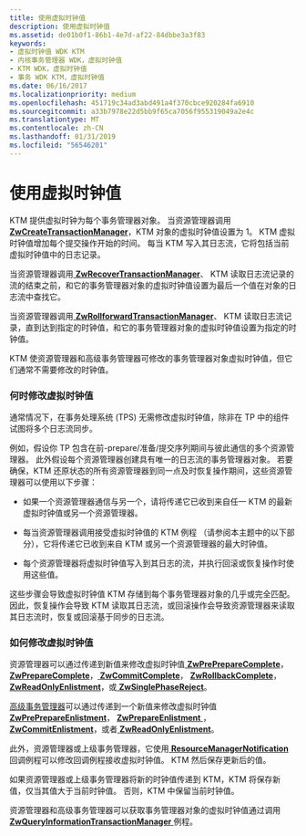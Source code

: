 ```yaml
---
title: 使用虚拟时钟值
description: 使用虚拟时钟值
ms.assetid: de01b0f1-86b1-4e7d-af22-84dbbe3a3f83
keywords:
- 虚拟时钟值 WDK KTM
- 内核事务管理器 WDK，虚拟时钟值
- KTM WDK，虚拟时钟值
- 事务 WDK KTM，虚拟时钟值
ms.date: 06/16/2017
ms.localizationpriority: medium
ms.openlocfilehash: 451719c34ad3abd491a4f370cbce920284fa6910
ms.sourcegitcommit: a33b7978e22d5bb9f65ca7056f955319049a2e4c
ms.translationtype: MT
ms.contentlocale: zh-CN
ms.lasthandoff: 01/31/2019
ms.locfileid: "56546201"
---
```

# <a name="using-virtual-clock-values"></a>使用虚拟时钟值


KTM 提供虚拟时钟为每个事务管理器对象。 当资源管理器调用[ **ZwCreateTransactionManager**](https://msdn.microsoft.com/library/windows/hardware/ff566430)，KTM 对象的虚拟时钟值设置为 1。 KTM 虚拟时钟值增加每个提交操作开始的时间。 每当 KTM 写入其日志流，它将包括当前虚拟时钟值中的日志记录。

当资源管理器调用[ **ZwRecoverTransactionManager**](https://msdn.microsoft.com/library/windows/hardware/ff567079)、 KTM 读取日志流记录的流的结束之前，和它的事务管理器对象的虚拟时钟值设置为最后一个值在对象的日志流中查找它。

当资源管理器调用[ **ZwRollforwardTransactionManager**](https://msdn.microsoft.com/library/windows/hardware/ff567089)、 KTM 读取日志流记录，直到达到指定的时钟值，和它的事务管理器对象的虚拟时钟值设置为指定的时钟值。

KTM 使资源管理器和高级事务管理器可修改的事务管理器对象虚拟时钟值，但它们通常不需要修改的时钟值。

### <a name="when-to-modify-virtual-clock-values"></a>何时修改虚拟时钟值

通常情况下，在事务处理系统 (TPS) 无需修改虚拟时钟值，除非在 TP 中的组件试图将多个日志流同步。

例如，假设你 TP 包含在前-prepare/准备/提交序列期间与彼此通信的多个资源管理器。 此外假设每个资源管理器创建具有唯一的日志流的事务管理器对象。 若要确保，KTM 还原状态的所有资源管理器到同一点及时恢复操作期间，这些资源管理器可以使用以下步骤：

-   如果一个资源管理器通信与另一个，请将传递它已收到来自任一 KTM 的最新虚拟时钟值或另一个资源管理器。

-   每当资源管理器调用接受虚拟时钟值的 KTM 例程 （请参阅本主题中的以下部分），它将传递它已收到来自 KTM 或另一个资源管理器的最大时钟值。

-   每个资源管理器将虚拟时钟值写入到其日志的流，并执行回滚或恢复操作时使用这些值。

这些步骤会导致虚拟时钟值 KTM 存储到每个事务管理器对象的几乎或完全匹配。 因此，恢复操作会导致 KTM 读取其日志流，或回滚操作会导致资源管理器来读取其日志流时，恢复或回滚基于同步的日志流。

### <a name="how-to-modify-virtual-clock-values"></a>如何修改虚拟时钟值

资源管理器可以通过传递到新值来修改虚拟时钟值[ **ZwPrePrepareComplete**](https://msdn.microsoft.com/library/windows/hardware/ff567040)， [ **ZwPrepareComplete**](https://msdn.microsoft.com/library/windows/hardware/ff567037)，[ **ZwCommitComplete**](https://msdn.microsoft.com/library/windows/hardware/ff566418)， [ **ZwRollbackComplete**](https://msdn.microsoft.com/library/windows/hardware/ff567081)， [ **ZwReadOnlyEnlistment**](https://msdn.microsoft.com/library/windows/hardware/ff567074)，或[ **ZwSinglePhaseReject**](https://msdn.microsoft.com/library/windows/hardware/ff567113)。

[高级事务管理器](creating-a-superior-transaction-manager.md)可以通过传递到一个新值来修改虚拟时钟值[ **ZwPrePrepareEnlistment**](https://msdn.microsoft.com/library/windows/hardware/ff567044)， [ **ZwPrepareEnlistment** ](https://msdn.microsoft.com/library/windows/hardware/ff567039)， [ **ZwCommitEnlistment**](https://msdn.microsoft.com/library/windows/hardware/ff566419)，或者[ **ZwReadOnlyEnlistment**](https://msdn.microsoft.com/library/windows/hardware/ff567074)。

此外，资源管理器或上级事务管理器，它使用[ **ResourceManagerNotification** ](https://msdn.microsoft.com/library/windows/hardware/ff561077)回调例程可以修改回调例程接收虚拟时钟值。 KTM 然后保存更新后的值。

如果资源管理器或上级事务管理器将新的时钟值传递到 KTM，KTM 将保存新值，仅当其值大于当前时钟值。 否则，KTM 中保留当前时钟值。

资源管理器和高级事务管理器可以获取事务管理器对象的虚拟时钟值通过调用[ **ZwQueryInformationTransactionManager** ](https://msdn.microsoft.com/library/windows/hardware/ff567058)例程。

 

 




